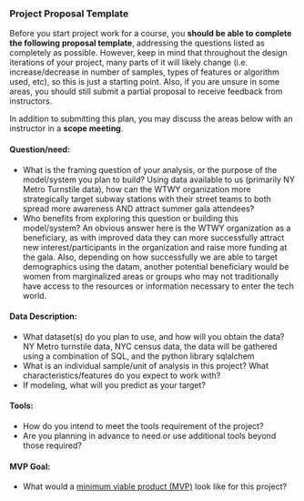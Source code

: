 ### Project Proposal Template

Before you start project work for a course, you **should be able to complete the following proposal template**, addressing the questions listed as completely as possible. 
However, keep in mind that throughout the design iterations of your project, many parts of it will likely change 
(i.e. increase/decrease in number of samples, types of features or algorithm used, etc), so this is just a starting point.
Also, if you are unsure in some areas, you should still submit a partial proposal to receive feedback from instructors. 

In addition to submitting this plan, you may discuss the areas below with an instructor in a **scope meeting**.

#### Question/need:
* What is the framing question of your analysis, or the purpose of the model/system you plan to build? 
Using data available to us (primarily NY Metro Turnstile data), how can the WTWY organization more strategically target subway stations with their street teams to both spread more awareness AND attract summer gala attendees?
* Who benefits from exploring this question or building this model/system? 
An obvious answer here is the WTWY organization as a beneficiary, as with improved data they can more successfully attract new interest/participants in the organization and raise more funding at the gala. Also, depending on how successfully we are able to target demographics using the datam, another potential beneficiary would be women from marginalized areas or groups who may not traditionally have access to the resources or information necessary to enter the tech world. 

#### Data Description:
* What dataset(s) do you plan to use, and how will you obtain the data? NY Metro turnstile data, NYC census data, the data will be gathered using a combination of SQL, and the python library sqlalchem
* What is an individual sample/unit of analysis in this project? What characteristics/features do you expect to work with? 
* If modeling, what will you predict as your target?

#### Tools:
* How do you intend to meet the tools requirement of the project? 
* Are you planning in advance to need or use additional tools beyond those required?

#### MVP Goal:
* What would a [minimum viable product (MVP)](./mvp.md) look like for this project?
